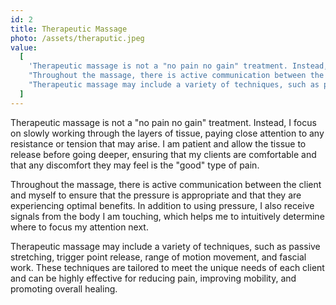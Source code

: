 ```yaml
---
id: 2
title: Therapeutic Massage
photo: /assets/theraputic.jpeg
value:
  [
    'Therapeutic massage is not a "no pain no gain" treatment. Instead, I focus on slowly working through the layers of tissue, paying close attention to any resistance or tension that may arise. I am patient and allow the tissue to release before going deeper, ensuring that my clients are comfortable and that any discomfort they may feel is the "good" type of pain.',
    "Throughout the massage, there is active communication between the client and myself to ensure that the pressure is appropriate and that they are experiencing optimal benefits. In addition to using pressure, I also receive signals from the body I am touching, which helps me to intuitively determine where to focus my attention next.",
    "Therapeutic massage may include a variety of techniques, such as passive stretching, trigger point release, range of motion movement, and fascial work. These techniques are tailored to meet the unique needs of each client and can be highly effective for reducing pain, improving mobility, and promoting overall healing.",
  ]
---
```


Therapeutic massage is not a "no pain no gain" treatment. Instead, I focus on slowly working through the layers of tissue, paying close attention to any resistance or tension that may arise. I am patient and allow the tissue to release before going deeper, ensuring that my clients are comfortable and that any discomfort they may feel is the "good" type of pain.

Throughout the massage, there is active communication between the client and myself to ensure that the pressure is appropriate and that they are experiencing optimal benefits. In addition to using pressure, I also receive signals from the body I am touching, which helps me to intuitively determine where to focus my attention next.

Therapeutic massage may include a variety of techniques, such as passive stretching, trigger point release, range of motion movement, and fascial work. These techniques are tailored to meet the unique needs of each client and can be highly effective for reducing pain, improving mobility, and promoting overall healing.
